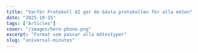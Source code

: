 ```yaml
---
title: "Varför Protokoll AI ger de bästa protokollen för alla möten"
date: "2025-10-15"
tags: ["Articles"]
cover: "/images/hero-phone.png"
excerpt: "Format som passar alla mötestyper"
slug: "universal-minutes"
---
```


<!-- TODO: /universal-minutes の本文を各言語に反映 -->
